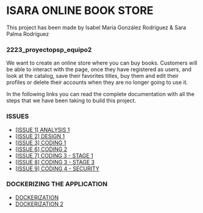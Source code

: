 # ISARA ONLINE BOOK STORE
This project has been made by Isabel María González Rodríguez & Sara Palma Rodríguez

### 2223_proyectopsp_equipo2

We want to create an online store where you can buy books. Customers will be able to interact with the page, once they have registered as users, and look at the catalog, save their favorites titles, buy them and edit their profiles or delete their accounts when they are no longer going to use it.

In the following links you can read the complete documentation with all the steps that we have been taking to build this project.

### ISSUES
- [[ISSUE 1] ANALYSIS 1](https://github.com/info-iesvi/2223_proyectopsp-equipo2/blob/main/documentation/analysis1.md)
- [[ISSUE 2] DESIGN 1](https://github.com/info-iesvi/2223_proyectopsp-equipo2/blob/main/documentation/design1.md)
- [[ISSUE 3] CODING 1](https://github.com/info-iesvi/2223_proyectopsp-equipo2/blob/main/documentation/coding1.md)
- [[ISSUE 6] CODING 2](https://github.com/info-iesvi/2223_proyectopsp-equipo2/blob/main/documentation/coding2.md)
- [[ISSUE 7] CODING 3 - STAGE 1](https://github.com/info-iesvi/2223_proyectopsp-equipo2/blob/main/documentation/coding3-stage1.md)
- [[ISSUE 8] CODING 3 - STAGE 3](https://github.com/info-iesvi/2223_proyectopsp-equipo2/blob/main/documentation/coding3-stage-3.md)
- [[ISSUE 9] CODING 4 - SECURITY](https://github.com/info-iesvi/2223_proyectopsp-equipo2/blob/main/documentation/coding4.md)

### DOCKERIZING THE APPLICATION
- [DOCKERIZATION](https://github.com/info-iesvi/2223_proyectopsp-equipo2/blob/main/documentation/dockerization.md)
- [DOCKERIZATION 2](https://github.com/info-iesvi/2223_proyectopsp-equipo2/blob/main/documentation/dockerization2.md)
